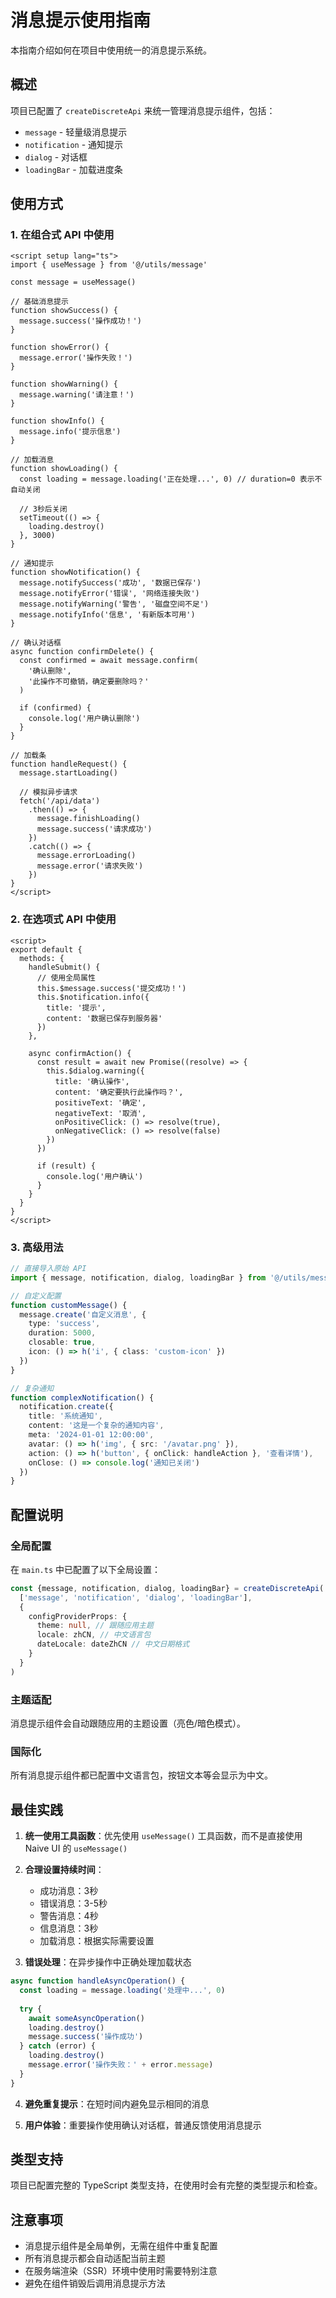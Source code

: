 # 消息提示使用指南

本指南介绍如何在项目中使用统一的消息提示系统。

## 概述

项目已配置了 `createDiscreteApi` 来统一管理消息提示组件，包括：
- `message` - 轻量级消息提示
- `notification` - 通知提示
- `dialog` - 对话框
- `loadingBar` - 加载进度条

## 使用方式

### 1. 在组合式 API 中使用

```vue
<script setup lang="ts">
import { useMessage } from '@/utils/message'

const message = useMessage()

// 基础消息提示
function showSuccess() {
  message.success('操作成功！')
}

function showError() {
  message.error('操作失败！')
}

function showWarning() {
  message.warning('请注意！')
}

function showInfo() {
  message.info('提示信息')
}

// 加载消息
function showLoading() {
  const loading = message.loading('正在处理...', 0) // duration=0 表示不自动关闭
  
  // 3秒后关闭
  setTimeout(() => {
    loading.destroy()
  }, 3000)
}

// 通知提示
function showNotification() {
  message.notifySuccess('成功', '数据已保存')
  message.notifyError('错误', '网络连接失败')
  message.notifyWarning('警告', '磁盘空间不足')
  message.notifyInfo('信息', '有新版本可用')
}

// 确认对话框
async function confirmDelete() {
  const confirmed = await message.confirm(
    '确认删除',
    '此操作不可撤销，确定要删除吗？'
  )
  
  if (confirmed) {
    console.log('用户确认删除')
  }
}

// 加载条
function handleRequest() {
  message.startLoading()
  
  // 模拟异步请求
  fetch('/api/data')
    .then(() => {
      message.finishLoading()
      message.success('请求成功')
    })
    .catch(() => {
      message.errorLoading()
      message.error('请求失败')
    })
}
</script>
```

### 2. 在选项式 API 中使用

```vue
<script>
export default {
  methods: {
    handleSubmit() {
      // 使用全局属性
      this.$message.success('提交成功！')
      this.$notification.info({
        title: '提示',
        content: '数据已保存到服务器'
      })
    },
    
    async confirmAction() {
      const result = await new Promise((resolve) => {
        this.$dialog.warning({
          title: '确认操作',
          content: '确定要执行此操作吗？',
          positiveText: '确定',
          negativeText: '取消',
          onPositiveClick: () => resolve(true),
          onNegativeClick: () => resolve(false)
        })
      })
      
      if (result) {
        console.log('用户确认')
      }
    }
  }
}
</script>
```

### 3. 高级用法

```typescript
// 直接导入原始 API
import { message, notification, dialog, loadingBar } from '@/utils/message'

// 自定义配置
function customMessage() {
  message.create('自定义消息', {
    type: 'success',
    duration: 5000,
    closable: true,
    icon: () => h('i', { class: 'custom-icon' })
  })
}

// 复杂通知
function complexNotification() {
  notification.create({
    title: '系统通知',
    content: '这是一个复杂的通知内容',
    meta: '2024-01-01 12:00:00',
    avatar: () => h('img', { src: '/avatar.png' }),
    action: () => h('button', { onClick: handleAction }, '查看详情'),
    onClose: () => console.log('通知已关闭')
  })
}
```

## 配置说明

### 全局配置

在 `main.ts` 中已配置了以下全局设置：

```typescript
const {message, notification, dialog, loadingBar} = createDiscreteApi(
  ['message', 'notification', 'dialog', 'loadingBar'],
  {
    configProviderProps: {
      theme: null, // 跟随应用主题
      locale: zhCN, // 中文语言包
      dateLocale: dateZhCN // 中文日期格式
    }
  }
)
```

### 主题适配

消息提示组件会自动跟随应用的主题设置（亮色/暗色模式）。

### 国际化

所有消息提示组件都已配置中文语言包，按钮文本等会显示为中文。

## 最佳实践

1. **统一使用工具函数**：优先使用 `useMessage()` 工具函数，而不是直接使用 Naive UI 的 `useMessage()`

2. **合理设置持续时间**：
   - 成功消息：3秒
   - 错误消息：3-5秒
   - 警告消息：4秒
   - 信息消息：3秒
   - 加载消息：根据实际需要设置

3. **错误处理**：在异步操作中正确处理加载状态

```typescript
async function handleAsyncOperation() {
  const loading = message.loading('处理中...', 0)
  
  try {
    await someAsyncOperation()
    loading.destroy()
    message.success('操作成功')
  } catch (error) {
    loading.destroy()
    message.error('操作失败：' + error.message)
  }
}
```

4. **避免重复提示**：在短时间内避免显示相同的消息

5. **用户体验**：重要操作使用确认对话框，普通反馈使用消息提示

## 类型支持

项目已配置完整的 TypeScript 类型支持，在使用时会有完整的类型提示和检查。

## 注意事项

- 消息提示组件是全局单例，无需在组件中重复配置
- 所有消息提示都会自动适配当前主题
- 在服务端渲染（SSR）环境中使用时需要特别注意
- 避免在组件销毁后调用消息提示方法